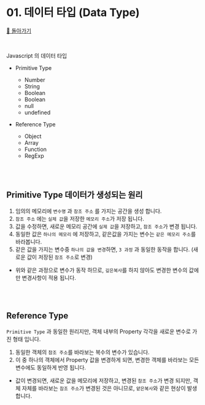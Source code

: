 # 01. 데이터 타입 (Data Type)

[🐫 돌아가기](https://github.com/Chocobe/-Study-Javascript-ES5-2021)

<br/>

Javascript 의 데이터 타입
  * Primitive Type
    * Number
    * String
    * Boolean
    * Boolean
    * null
    * undefined

  * Reference Type
    * Object
    * Array
    * Function
    * RegExp


<br/><br/>


## Primitive Type 데이터가 생성되는 원리

1. 임의의 메모리에 ``변수명`` 과 ``참조 주소`` 를 가지는 공간을 생성 합니다.
2. ``참조 주소`` 에는 ``실제 값``을 저장한 ``메모리 주소``가 저장 됩니다.
3. 값을 수정하면, 새로운 메모리 공간에 ``실제 값``을 저장하고, ``참조 주소``가 변경 됩니다.
4. 동일한 값은 ``하나의 메모리`` 에 저장하고, 같은값을 가지는 변수는 ``같은 메모리 주소``를 바라봅니다.
5. 같은 값을 가지는 변수중 ``하나의 값을 변경``하면, ``3 과정`` 과 동일한 동작을 합니다. (새로운 값이 저장된 ``참조 주소``로 변경)

* 위와 같은 과정으로 변수가 동작 하므로, ``깊은복사``를 하지 않아도 변경한 변수의 값에만 변경사항이 적용 됩니다.


<br/><br/>


## Reference Type

``Primitive Type`` 과 동일한 원리지만, 객체 내부의 Property 각각을 새로운 변수로 가진 형태 입니다.

1. 동일한 객체의 ``참조 주소``를 바라보는 복수의 변수가 있습니다.
2. 이 중 하나의 객체에서 Property 값을 변경하게 되면, 변경한 객체를 바라보는 모든 변수에도 동일하게 반영 됩니다.

* 값이 변경되면, 새로운 값을 메모리에 저장하고, 변경된 ``참조 주소``가 변경 되지만, 객체 자체를 바라보는 ``참조 주소``가 변경된 것은 아니므로, ``얕은복사``와 같은 현상이 발생 합니다.